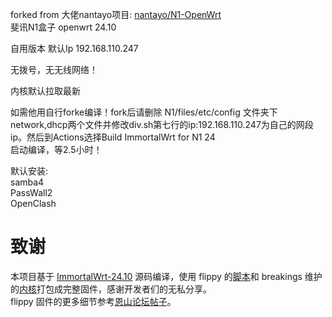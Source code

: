 forked from 大佬nantayo项目: [nantayo/N1-OpenWrt](https://github.com/nantayo/N1-OpenWrt)<br>
斐讯N1盒子  openwrt 24.10<br>

自用版本 默认Ip 192.168.110.247<br>

无拨号，无无线网络！<br>

内核默认拉取最新<br>

如需他用自行forke编译！fork后请删除 N1/files/etc/config 文件夹下network,dhcp两个文件并修改div.sh第七行的ip:192.168.110.247为自己的网段ip。然后到Actions选择Build ImmortalWrt for N1 24<br>  启动编译，等2.5小时！<br>

     

默认安装:<br>
samba4<br>
PassWall2<br>
OpenClash<br>
# 致谢
本项目基于 [ImmortalWrt-24.10](https://github.com/immortalwrt/immortalwrt/tree/openwrt-23.05) 源码编译，使用 flippy 的[脚本](https://github.com/unifreq/openwrt_packit)和 breakings 维护的[内核](https://github.com/breakings/OpenWrt/releases/tag/kernel_stable)打包成完整固件，感谢开发者们的无私分享。<br>
flippy 固件的更多细节参考[恩山论坛帖子](https://www.right.com.cn/forum/thread-4076037-1-1.html)。
